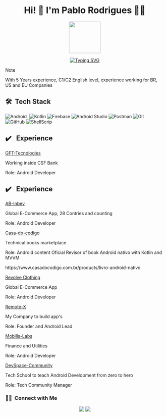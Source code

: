<h1 align="center">Hi! 👋 I'm Pablo Rodrigues 👨‍💻	 </h1> 

<p align="center">
<img src="https://media.giphy.com/media/v1.Y2lkPTc5MGI3NjExcG5wYXVpcWQ5ZWl6cmY2aGJkbWt6NTRrNDViN3Axanp5cmYwMHR2cSZlcD12MV9pbnRlcm5hbF9naWZfYnlfaWQmY3Q9cw/sLoRDJqV5XoOScXOuH/giphy.gif" width="100">
</p>

<p align="center">
<a href="https://git.io/typing-svg"><img src="https://readme-typing-svg.demolab.com?font=Fira+Code&weight=500&size=40&pause=10&color=42F746&center=true&random=true&width=435&height=60&lines=Android+%7C+Kotlin;Jetpack+Compose;Firebase;MVI+%7C+MVVM;KOIN+%7C+HILT;C2+%7C+ENGLISH" alt="Typing SVG" /></a></p>

> [!NOTE]
> With 5 Years experience, C1/C2 English level, experience working for BR, US and EU Companies
## 🛠 &nbsp;Tech Stack

![Android](https://img.shields.io/badge/Android-3DDC84?style=for-the-badge&logo=android&logoColor=white)&nbsp;
![Kotlin](https://img.shields.io/badge/kotlin-%237F52FF.svg?style=for-the-badge&logo=kotlin&logoColor=white)
![Firebase](https://img.shields.io/badge/firebase-ffca28?style=for-the-badge&logo=firebase&logoColor=black)
![Android Studio](https://img.shields.io/badge/android%20studio-346ac1?style=for-the-badge&logo=android%20studio&logoColor=white)
![Postman](https://img.shields.io/badge/Postman-FF6C37?style=for-the-badge&logo=postman&logoColor=white)
![Git](https://img.shields.io/badge/git-%23F05033.svg?style=for-the-badge&logo=git&logoColor=white)&nbsp;
![GitHub](https://img.shields.io/badge/github-%23121011.svg?style=for-the-badge&logo=github&logoColor=white)
![ShellScrip](https://img.shields.io/badge/Shell_Script-121011?style=for-the-badge&logo=gnu-bash&logoColor=white)

## ✔️ &nbsp; Experience
[GFT-Tecnologies](https://www.linkedin.com/company/gft-technologies/posts/?feedView=all) 
<p>
Working inside CSF Bank
 <p>
Role: Android Developer
  </p>
</p>

## ✔️ &nbsp; Experience
[AB-Inbev](https://www.linkedin.com/company/ab-inbev/) 
<p>
Global E-Commerce App, 28 Contries and counting
 <p>
Role: Android Developer
  </p>
</p>

[Casa-do-codigo](https://www.casadocodigo.com.br) 
<p>
Technical books marketplace
 <p>
Role: Android content Oficial Revisor of book Android nativo with Kotlin and MVVM
 </p>
https://www.casadocodigo.com.br/products/livro-android-nativo
</p>

[Revolve Clothing](https://www.linkedin.com/company/ab-inbev/](https://www.linkedin.com/company/revolve-/))
<p>
Global E-Commerce App
 <p>
Role: Android Developer
  </p>
</p>

[Remote-X](https://www.linkedin.com/company/remote-x/)
<p>
My Company to build app's
 <p>
Role: Founder and Android Lead
  </p>
</p>

[Mobills-Labs](https://www.linkedin.com/company/mobills-labs/)
<p>
Finance and Utilities
 <p>
Role: Android Developer
  </p>
</p>

[DevSpace-Community](https://www.linkedin.com/company/comunidadedevspace/posts/?feedView=all)
<p>
Tech School to teach Android Development from zero to hero 
 <p>
Role: Tech Community Manager
  </p>
</p>
  
  ### 🤝🏻 &nbsp;Connect with Me

<p align="center">
<a href="https://www.linkedin.com/in/pablo-rodrigues-dev/"><img src="https://img.shields.io/badge/linkedin-%230077B5.svg?style=for-the-badge&logo=linkedin&logoColor=white"/></a>
<a href="mailto:pablo.rodriguesdev@gmail.com"><img src="https://img.shields.io/badge/Gmail-D14836?style=for-the-badge&logo=gmail&logoColor=white"/></a>
